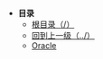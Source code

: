 * **目录**
    * [根目录（/）](/README)
    * [回到上一级（../）](/doc/03-数据库/README.md)
    * [Oracle](/doc/03-数据库/02-Oracle/oracle.md)

